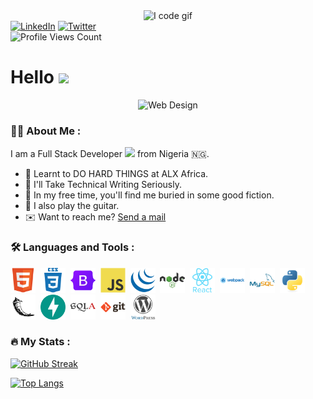 <!-- Header section -->
<div id="header" align="center">
    <img src="https://media.giphy.com/media/v1.Y2lkPTc5MGI3NjExOHN2cHY5M2hpZnBtNnR3NzQ3cXYycWwwc3N1azhtZnUzN3FndnRncSZlcD12MV9naWZzX3NlYXJjaCZjdD1n/HW3T1wWW3z2Ff2cpXO/giphy.gif" alt="I code gif">
</div>

<!-- Social Media Badges -->
<div id="social-badges">
    <a href="https://linkedin.com/in/victory-c-amadi"><img src="https://img.shields.io/badge/LinkedIn-blue?logo=linkedin&logoColor=white&style=for-the-badge" alt="LinkedIn"></a>
    <a href="https://x.com/lavictoire633"><img src="https://img.shields.io/badge/Twitter-blue?style=for-the-badge&logo=twitter&logoColor=white" alt="Twitter"></a>
<div>

<!-- Profile Views Count -->
<img src="https://komarev.com/ghpvc/?username=dr-la-victoire&style=flat-square&color=blue" alt="Profile Views Count">

<!-- Greetings and salutations -->
<h1>
  Hello
  <img src="https://media.giphy.com/media/hvRJCLFzcasrR4ia7z/giphy.gif" width="30px"/>
</h1>


<!-- About Me -->
<div align="center">
    <img src="https://i.giphy.com/media/v1.Y2lkPTc5MGI3NjExc2M4bTA0MTUyajF0c3MyZDh3azNyazY5NWJkanFxemV4czV4cWpqdCZlcD12MV9pbnRlcm5hbF9naWZfYnlfaWQmY3Q9Zw/dWesBcTLavkZuG35MI/giphy.gif" alt="Web Design">
</div>

### :man_technologist: About Me :
I am a Full Stack Developer <img src="https://media.giphy.com/media/WUlplcMpOCEmTGBtBW/giphy.gif" width="30"> from Nigeria :nigeria:.
- :muscle: Learnt to DO HARD THINGS at ALX Africa.
- :seedling: I'll Take Technical Writing Seriously.
- :open_book: In my free time, you'll find me buried in some good fiction.
- :guitar: I also play the guitar.
- :envelope: Want to reach me? [Send a mail](mailto:victory.c.amadi@gmail.com)

<!-- Languages and Tools -->
### :hammer_and_wrench: Languages and Tools :
<div>
  <img src="https://github.com/devicons/devicon/blob/master/icons/html5/html5-original.svg" title="HTML5" alt="HTML" width="40" height="40"/>&nbsp;
  <img src="https://github.com/devicons/devicon/blob/master/icons/css3/css3-plain-wordmark.svg"  title="CSS3" alt="CSS" width="40" height="40"/>&nbsp;
  <img src="https://github.com/devicons/devicon/blob/master/icons/bootstrap/bootstrap-original.svg" title="Bootstrap" altl="Bootstrap" width="40" height="40">&nbsp; 
  <img src="https://github.com/devicons/devicon/blob/master/icons/javascript/javascript-original.svg" title="JavaScript" alt="JavaScript" width="40" height="40"/>&nbsp;
  <img src="https://github.com/devicons/devicon/blob/master/icons/jquery/jquery-original.svg" title="jQuery" alt="jQuery" width="40" height="40"/>&nbsp;
  <img src="https://github.com/devicons/devicon/blob/master/icons/nodejs/nodejs-original-wordmark.svg" title="NodeJS" alt="NodeJS" width="40" height="40"/>&nbsp;
    <img src="https://github.com/devicons/devicon/blob/master/icons/react/react-original-wordmark.svg" title="React" alt="React" width="40" height="40"/>&nbsp;
    <img src="https://github.com/devicons/devicon/blob/master/icons/webpack/webpack-original-wordmark.svg" title="Webpack" alt="Webpack" width="40" height="40"/>&nbsp;
    <img src="https://github.com/devicons/devicon/blob/master/icons/mysql/mysql-original-wordmark.svg" title="MySQL"  alt="MySQL" width="40" height="40"/>&nbsp;
  <img src="https://github.com/devicons/devicon/blob/master/icons/python/python-original.svg" title="Python"  alt="Python" width="40" height="40"/>&nbsp;
  <img src="https://github.com/devicons/devicon/blob/master/icons/flask/flask-original.svg" title="Flask"  alt="Flask" width="40" height="40"/>&nbsp;
  <img src="https://github.com/devicons/devicon/blob/master/icons/fastapi/fastapi-original.svg" title="FastAPI"  alt="FastAPI" width="40" height="40"/>&nbsp;
  <img src="https://github.com/devicons/devicon/blob/master/icons/sqlalchemy/sqlalchemy-original.svg" title="SQLAlchemy"  alt="SQLAlchemy" width="40" height="40"/>&nbsp;
  <img src="https://github.com/devicons/devicon/blob/master/icons/git/git-original-wordmark.svg" title="Git" **alt="Git" width="40" height="40"/>&nbsp;
  <img src="https://github.com/devicons/devicon/blob/master/icons/wordpress/wordpress-original.svg" title="WordPress" **alt="WordPress" width="40" height="40"/>
</div>

<!-- GitHub Stats -->
### :fire: My Stats :
[![GitHub Streak](http://github-readme-streak-stats.herokuapp.com?user=dr-la-victoire&exclude_days=Sun%2CSat)](https://git.io/streak-stats)

<!-- Top Languages -->
[![Top Langs](https://github-readme-stats.vercel.app/api/top-langs/?username=dr-la-victoire&layout=compact&theme=vision-friendly-dark)](https://github.com/anuraghazra/github-readme-stats)
